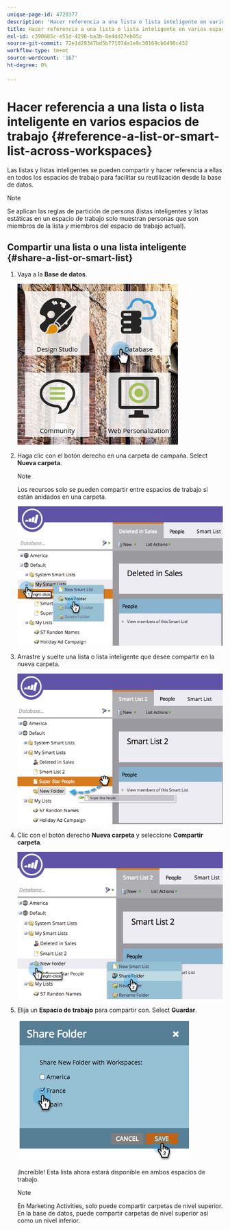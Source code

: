 ```yaml
---
unique-page-id: 4720377
description: 'Hacer referencia a una lista o lista inteligente en varios espacios de trabajo: Documentos de Marketo: Documentación del producto'
title: Hacer referencia a una lista o lista inteligente en varios espacios de trabajo
exl-id: c390685c-e51d-4298-ba3b-8e4dd27eb85c
source-git-commit: 72e1d29347bd5b77107da1e9c30169cb6490c432
workflow-type: tm+mt
source-wordcount: '167'
ht-degree: 0%

---
```


# Hacer referencia a una lista o lista inteligente en varios espacios de trabajo {#reference-a-list-or-smart-list-across-workspaces}

Las listas y listas inteligentes se pueden compartir y hacer referencia a ellas en todos los espacios de trabajo para facilitar su reutilización desde la base de datos.

>[!NOTE]
>
>Se aplican las reglas de partición de persona (listas inteligentes y listas estáticas en un espacio de trabajo solo muestran personas que son miembros de la lista *y* miembros del espacio de trabajo actual).

## Compartir una lista o una lista inteligente  {#share-a-list-or-smart-list}

1. Vaya a la **Base de datos**.

   ![](assets/db-1.png)

1. Haga clic con el botón derecho en una carpeta de campaña. Select **Nueva carpeta**.

   >[!NOTE]
   >
   >Los recursos solo se pueden compartir entre espacios de trabajo si están anidados en una carpeta.

   ![](assets/two-4.png)

1. Arrastre y suelte una lista o lista inteligente que desee compartir en la nueva carpeta.

   ![](assets/three-4.png)

1. Clic con el botón derecho **Nueva carpeta** y seleccione **Compartir carpeta**.

   ![](assets/four-3.png)

1. Elija un **Espacio de trabajo** para compartir con. Select **Guardar**.

   ![](assets/image2014-12-9-15-3a37-3a25.png)

   ¡Increíble! Esta lista ahora estará disponible en ambos espacios de trabajo.

   >[!NOTE]
   >
   >En Marketing Activities, solo puede compartir carpetas de nivel superior. En la base de datos, puede compartir carpetas de nivel superior así como un nivel inferior.

